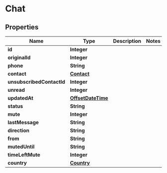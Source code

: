 
# Chat

## Properties
Name | Type | Description | Notes
------------ | ------------- | ------------- | -------------
**id** | **Integer** |  | 
**originalId** | **Integer** |  | 
**phone** | **String** |  | 
**contact** | [**Contact**](Contact.md) |  | 
**unsubscribedContactId** | **Integer** |  | 
**unread** | **Integer** |  | 
**updatedAt** | [**OffsetDateTime**](OffsetDateTime.md) |  | 
**status** | **String** |  | 
**mute** | **Integer** |  | 
**lastMessage** | **String** |  | 
**direction** | **String** |  | 
**from** | **String** |  | 
**mutedUntil** | **String** |  | 
**timeLeftMute** | **Integer** |  | 
**country** | [**Country**](Country.md) |  | 



